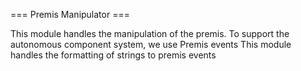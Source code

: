 === Premis Manipulator ===

This module handles the manipulation of the premis. To support the autonomous component system, we use Premis events
This module handles the formatting of strings to premis events